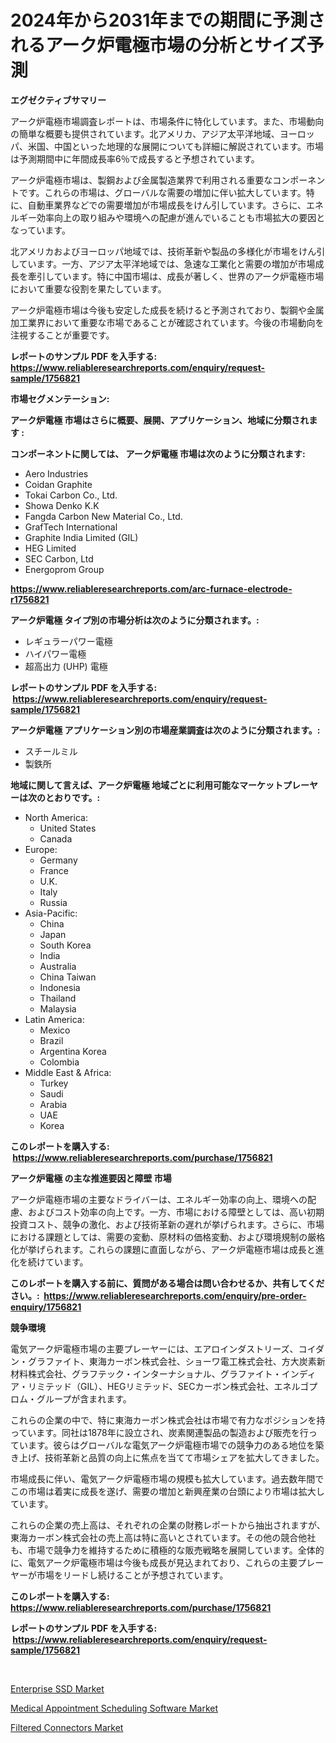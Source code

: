 <p><h1>2024年から2031年までの期間に予測されるアーク炉電極市場の分析とサイズ予測</h1></p><p><strong>エグゼクティブサマリー</strong></p>
<p><p>アーク炉電極市場調査レポートは、市場条件に特化しています。また、市場動向の簡単な概要も提供されています。北アメリカ、アジア太平洋地域、ヨーロッパ、米国、中国といった地理的な展開についても詳細に解説されています。市場は予測期間中に年間成長率6％で成長すると予想されています。</p><p>アーク炉電極市場は、製鋼および金属製造業界で利用される重要なコンポーネントです。これらの市場は、グローバルな需要の増加に伴い拡大しています。特に、自動車業界などでの需要増加が市場成長をけん引しています。さらに、エネルギー効率向上の取り組みや環境への配慮が進んでいることも市場拡大の要因となっています。</p><p>北アメリカおよびヨーロッパ地域では、技術革新や製品の多様化が市場をけん引しています。一方、アジア太平洋地域では、急速な工業化と需要の増加が市場成長を牽引しています。特に中国市場は、成長が著しく、世界のアーク炉電極市場において重要な役割を果たしています。</p><p>アーク炉電極市場は今後も安定した成長を続けると予測されており、製鋼や金属加工業界において重要な市場であることが確認されています。今後の市場動向を注視することが重要です。</p></p>
<p><strong>レポートのサンプル PDF を入手する: <a href="https://www.reliableresearchreports.com/enquiry/request-sample/1756821">https://www.reliableresearchreports.com/enquiry/request-sample/1756821</a></strong></p>
<p><strong>市場セグメンテーション:</strong></p>
<p><strong> アーク炉電極 市場はさらに概要、展開、アプリケーション、地域に分類されます :</strong></p>
<p><strong>コンポーネントに関しては、 アーク炉電極 市場は次のように分類されます: &nbsp;</strong></p>
<p><ul><li>Aero Industries</li><li>Coidan Graphite</li><li>Tokai Carbon Co., Ltd.</li><li>Showa Denko K.K</li><li>Fangda Carbon New Material Co., Ltd.</li><li>GrafTech International</li><li>Graphite India Limited (GIL)</li><li>HEG Limited</li><li>SEC Carbon, Ltd</li><li>Energoprom Group</li></ul></p>
<p><strong><a href="https://www.reliableresearchreports.com/arc-furnace-electrode-r1756821">https://www.reliableresearchreports.com/arc-furnace-electrode-r1756821</a></strong></p>
<p><strong> アーク炉電極 タイプ別の市場分析は次のように分類されます。:</strong></p>
<p><ul><li>レギュラーパワー電極</li><li>ハイパワー電極</li><li>超高出力 (UHP) 電極</li></ul></p>
<p><strong>レポートのサンプル PDF を入手する: &nbsp;<a href="https://www.reliableresearchreports.com/enquiry/request-sample/1756821">https://www.reliableresearchreports.com/enquiry/request-sample/1756821</a></strong></p>
<p><strong> アーク炉電極 アプリケーション別の市場産業調査は次のように分類されます。:</strong></p>
<p><ul><li>スチールミル</li><li>製鉄所</li></ul></p>
<p><strong>地域に関して言えば、アーク炉電極 地域ごとに利用可能なマーケットプレーヤーは次のとおりです。:</strong></p>
<p><ul>
    <li>
        North America:
        <ul>
            <li>United States</li>
            <li>Canada</li>
        </ul>
    </li>
    <li>
        Europe:
        <ul>
            <li>Germany</li>
            <li>France</li>
            <li>U.K.</li>
            <li>Italy</li>
            <li>Russia</li>
        </ul>
    </li>
    <li>
        Asia-Pacific:
        <ul>
            <li>China</li>
            <li>Japan</li>
            <li>South Korea</li>
            <li>India</li>
            <li>Australia</li>
            <li>China Taiwan</li>
            <li>Indonesia</li>
            <li>Thailand</li>
            <li>Malaysia</li>
        </ul>
    </li>
    <li>
        Latin America:
        <ul>
            <li>Mexico</li>
            <li>Brazil</li>
            <li>Argentina Korea</li>
            <li>Colombia</li>
        </ul>
    </li>
    <li>
        Middle East & Africa:
        <ul>
            <li>Turkey</li>
            <li>Saudi</li>
            <li>Arabia</li>
            <li>UAE</li>
            <li>Korea</li>
        </ul>
    </li>
    </ul></p>
<p><strong>このレポートを購入する: &nbsp;<a href="https://www.reliableresearchreports.com/purchase/1756821">https://www.reliableresearchreports.com/purchase/1756821</a></strong></p>
<p><strong>アーク炉電極 の主な推進要因と障壁 市場</strong></p>
<p><p>アーク炉電極市場の主要なドライバーは、エネルギー効率の向上、環境への配慮、およびコスト効率の向上です。一方、市場における障壁としては、高い初期投資コスト、競争の激化、および技術革新の遅れが挙げられます。さらに、市場における課題としては、需要の変動、原材料の価格変動、および環境規制の厳格化が挙げられます。これらの課題に直面しながら、アーク炉電極市場は成長と進化を続けています。</p></p>
<p><strong>このレポートを購入する前に、質問がある場合は問い合わせるか、共有してください。:&nbsp; <a href="https://www.reliableresearchreports.com/enquiry/pre-order-enquiry/1756821">https://www.reliableresearchreports.com/enquiry/pre-order-enquiry/1756821</a></strong></p>
<p><strong>競争環境</strong></p>
<p><p>電気アーク炉電極市場の主要プレーヤーには、エアロインダストリーズ、コイダン・グラファイト、東海カーボン株式会社、ショーワ電工株式会社、方大炭素新材料株式会社、グラフテック・インターナショナル、グラファイト・インディア・リミテッド（GIL）、HEGリミテッド、SECカーボン株式会社、エネルゴプロム・グループが含まれます。</p><p>これらの企業の中で、特に東海カーボン株式会社は市場で有力なポジションを持っています。同社は1878年に設立され、炭素関連製品の製造および販売を行っています。彼らはグローバルな電気アーク炉電極市場での競争力のある地位を築き上げ、技術革新と品質の向上に焦点を当てて市場シェアを拡大してきました。</p><p>市場成長に伴い、電気アーク炉電極市場の規模も拡大しています。過去数年間でこの市場は着実に成長を遂げ、需要の増加と新興産業の台頭により市場は拡大しています。</p><p>これらの企業の売上高は、それぞれの企業の財務レポートから抽出されますが、東海カーボン株式会社の売上高は特に高いとされています。その他の競合他社も、市場で競争力を維持するために積極的な販売戦略を展開しています。全体的に、電気アーク炉電極市場は今後も成長が見込まれており、これらの主要プレーヤーが市場をリードし続けることが予想されています。</p></p>
<p><strong>このレポートを購入する: &nbsp; <a href="https://www.reliableresearchreports.com/purchase/1756821">https://www.reliableresearchreports.com/purchase/1756821</a></strong></p>
<p><strong>レポートのサンプル PDF を入手する: &nbsp;<a href="https://www.reliableresearchreports.com/enquiry/request-sample/1756821">https://www.reliableresearchreports.com/enquiry/request-sample/1756821</a></strong><strong></strong></p>
<p>&nbsp;</p>
<p><p><a href="https://metal-farmhouse-e95.notion.site/Enterprise-SSD-Market-Trends-Forecast-and-Competitive-Analysis-to-2031-c3c1d73748c64b0aa5f96d38f48b285a">Enterprise SSD Market</a></p><p><a href="https://github.com/santosh758595/Market-Research-Report-List-4/blob/main/medical-appointment-scheduling-software-market.md">Medical Appointment Scheduling Software Market</a></p><p><a href="https://crocus-run-b5a.notion.site/Filtered-Connectors-Market-Size-and-Market-Trends-Complete-Industry-Overview-2024-to-2031-5341d91528ff42c7baf5a89d0fde7b90">Filtered Connectors Market</a></p></p>